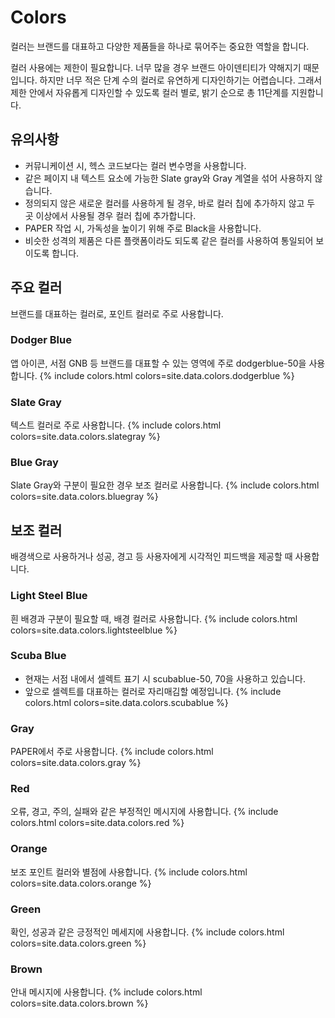 ---
---

# Colors

컬러는 브랜드를 대표하고 다양한 제품들을 하나로 묶어주는 중요한 역할을 합니다.

컬러 사용에는 제한이 필요합니다. 너무 많을 경우 브랜드 아이덴티티가 약해지기 때문입니다. 하지만 너무 적은 단계 수의 컬러로 유연하게 디자인하기는 어렵습니다. 그래서 제한 안에서 자유롭게 디자인할 수 있도록 컬러 별로, 밝기 순으로 총 11단계를 지원합니다.

## 유의사항

- 커뮤니케이션 시, 헥스 코드보다는 컬러 변수명을 사용합니다.
- 같은 페이지 내 텍스트 요소에 가능한 Slate gray와 Gray 계열을 섞어 사용하지 않습니다.
- 정의되지 않은 새로운 컬러를 사용하게 될 경우, 바로 컬러 칩에 추가하지 않고 두 곳 이상에서 사용될 경우 컬러 칩에 추가합니다.
- PAPER 작업 시, 가독성을 높이기 위해 주로 Black을 사용합니다.
- 비슷한 성격의 제품은 다른 플랫폼이라도 되도록 같은 컬러를 사용하여 통일되어 보이도록 합니다.

## 주요 컬러

브랜드를 대표하는 컬러로, 포인트 컬러로 주로 사용합니다.

###  Dodger Blue

앱 아이콘, 서점 GNB 등 브랜드를 대표할 수 있는 영역에 주로 dodgerblue-50을 사용합니다.
{% include colors.html colors=site.data.colors.dodgerblue %}

###  Slate Gray

텍스트 컬러로 주로 사용합니다.
{% include colors.html colors=site.data.colors.slategray %}

###  Blue Gray

Slate Gray와 구분이 필요한 경우 보조 컬러로 사용합니다.
{% include colors.html colors=site.data.colors.bluegray %}


## 보조 컬러

배경색으로 사용하거나 성공, 경고 등 사용자에게 시각적인 피드백을 제공할 때 사용합니다.

### Light Steel Blue

흰 배경과 구분이 필요할 때, 배경 컬러로 사용합니다.
{% include colors.html colors=site.data.colors.lightsteelblue %}

### Scuba Blue

- 현재는 서점 내에서 셀렉트 표기 시 scubablue-50, 70을 사용하고 있습니다.
- 앞으로 셀렉트를 대표하는 컬러로 자리매김할 예정입니다.
{% include colors.html colors=site.data.colors.scubablue %}

###  Gray

PAPER에서 주로 사용합니다.
{% include colors.html colors=site.data.colors.gray %}

###  Red

오류, 경고, 주의, 실패와 같은 부정적인 메시지에 사용합니다.
{% include colors.html colors=site.data.colors.red %}

### Orange

보조 포인트 컬러와 별점에 사용합니다.
{% include colors.html colors=site.data.colors.orange %}

###  Green

확인, 성공과 같은 긍정적인 메세지에 사용합니다.
{% include colors.html colors=site.data.colors.green %}

### Brown

안내 메시지에 사용합니다.
{% include colors.html colors=site.data.colors.brown %}
